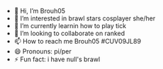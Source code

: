 - 👋 Hi, I’m Brouh05
- 👀 I’m interested in brawl stars cosplayer she/her
- 🌱 I’m currently learnin how to play tick
- 💞️ I’m looking to collaborate on ranked 
- 📫 How to reach me Brouh05 #CUV09JL89
- 😄 Pronouns: pi/per
- ⚡ Fun fact: i have null's brawl

<!---
cellocremo/cellocremo is a ✨ special ✨ repository because its `README.md` (this file) appears on your GitHub profile.
You can click the Preview link to take a look at your changes.
--->
